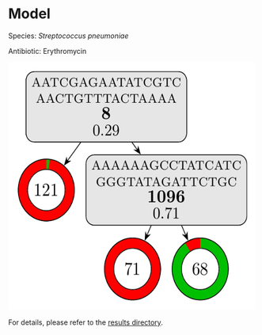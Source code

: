 
# Model

Species: *Streptococcus pneumoniae*

Antibiotic: Erythromycin

<a href="./model.pdf"><img src="./model.png" width=500 height=500 /></a>

For details, please refer to the [results directory](../../../../../results/cart_b/streptococcus%20pneumoniae/erythromycin/repeat_3/).

